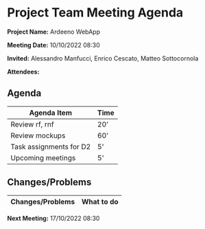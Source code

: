 # Project Team Meeting Agenda

**Project Name:** Ardeeno WebApp

**Meeting Date:** 10/10/2022 08:30

**Invited:** Alessandro Manfucci, Enrico Cescato, Matteo Sottocornola

**Attendees:**

## Agenda

|**Agenda Item**|**Time**|
|---|---|
|Review rf, rnf|20'|
|Review mockups|60'|
|Task assignments for D2|5'|
|Upcoming meetings|5'|

## Changes/Problems

|**Changes/Problems**|**What to do**|
|---|---|

**Next Meeting:** 17/10/2022 08:30